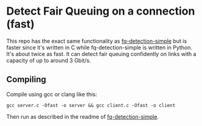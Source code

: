 # Detect Fair Queuing on a connection (fast)

This repo has the exact same functionality as [fq-detection-simple](https://github.com/muxamilian/fq-detection-simple) but is faster since it's written in C while fq-detection-simple is written in Python. 
It's about twice as fast. It can detect fair queuing confidently on links with a capacity of up to around 3 Gbit/s. 

## Compiling 

Compile using gcc or clang like this: 

    gcc server.c -Ofast -o server && gcc client.c -Ofast -o client

Then run as described in the readme of [fq-detection-simple](https://github.com/muxamilian/fq-detection-simple). 
